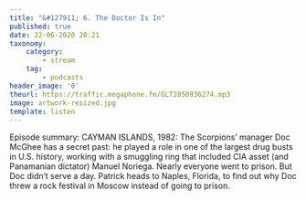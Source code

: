 ```yaml
---
title: "&#127911; 6. The Doctor Is In"
published: true
date: 22-06-2020 20:21
taxonomy:
    category:
        - stream
    tag:
        - podcasts
header_image: '0'
theurl: https://traffic.megaphone.fm/GLT2850936274.mp3
image: artwork-resized.jpg
template: listen
--- 
```

Episode summary: CAYMAN ISLANDS, 1982: The Scorpions’ manager Doc McGhee has a secret past: he played a role in one of the largest drug busts in U.S. history, working with a smuggling ring that included CIA asset (and Panamanian dictator) Manuel Noriega. Nearly everyone went to prison. But Doc didn’t serve a day. Patrick heads to Naples, Florida, to find out why Doc threw a rock festival in Moscow instead of going to prison.
